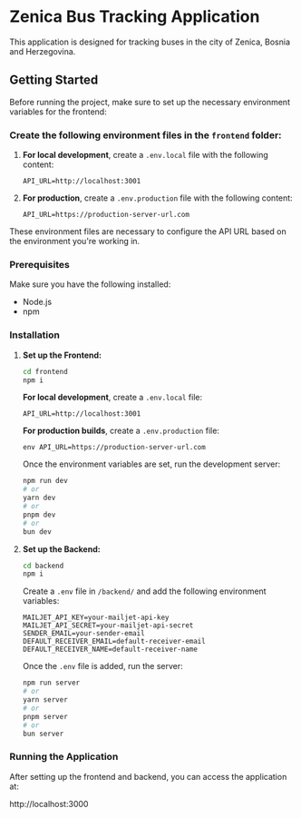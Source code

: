 # Zenica Bus Tracking Application

This application is designed for tracking buses in the city of Zenica, Bosnia and Herzegovina.

## Getting Started

Before running the project, make sure to set up the necessary environment variables for the frontend:

### Create the following environment files in the `frontend` folder:

1. **For local development**, create a `.env.local` file with the following content:

   ```env
   API_URL=http://localhost:3001
   ```

2. **For production**, create a `.env.production` file with the following content:
   ```env
   API_URL=https://production-server-url.com
   ```

These environment files are necessary to configure the API URL based on the environment you're working in.

### Prerequisites

Make sure you have the following installed:

- Node.js
- npm

### Installation

1. **Set up the Frontend:**

   ```bash
   cd frontend
   npm i
   ```

   **For local development**, create a `.env.local` file:

   ```env
   API_URL=http://localhost:3001
   ```

   **For production builds**, create a `.env.production` file:

   `env
API_URL=https://production-server-url.com
`

   Once the environment variables are set, run the development server:

   ```bash
   npm run dev
   # or
   yarn dev
   # or
   pnpm dev
   # or
   bun dev
   ```

2. **Set up the Backend:**

   ```bash
   cd backend
   npm i
   ```

   Create a `.env` file in `/backend/` and add the following environment variables:

   ```plaintext
   MAILJET_API_KEY=your-mailjet-api-key
   MAILJET_API_SECRET=your-mailjet-api-secret
   SENDER_EMAIL=your-sender-email
   DEFAULT_RECEIVER_EMAIL=default-receiver-email
   DEFAULT_RECEIVER_NAME=default-receiver-name
   ```

   Once the `.env` file is added, run the server:

   ```bash
   npm run server
   # or
   yarn server
   # or
   pnpm server
   # or
   bun server
   ```

### Running the Application

After setting up the frontend and backend, you can access the application at:

http://localhost:3000